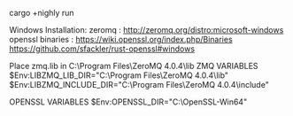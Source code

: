 cargo +nighly run

Windows Installation:
zeromq : http://zeromq.org/distro:microsoft-windows
openssl binaries : https://wiki.openssl.org/index.php/Binaries https://github.com/sfackler/rust-openssl#windows


Place zmq.lib in C:\Program Files\ZeroMQ 4.0.4\lib
ZMQ VARIABLES
$Env:LIBZMQ_LIB_DIR="C:\Program Files\ZeroMQ 4.0.4\lib"
$Env:LIBZMQ_INCLUDE_DIR="C:\Program Files\ZeroMQ 4.0.4\include"

OPENSSL VARIABLES
$Env:OPENSSL_DIR="C:\OpenSSL-Win64"
